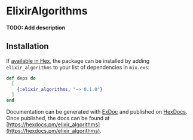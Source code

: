 # ElixirAlgorithms

**TODO: Add description**

## Installation

If [available in Hex](https://hex.pm/docs/publish), the package can be installed
by adding `elixir_algorithms` to your list of dependencies in `mix.exs`:

```elixir
def deps do
  [
    {:elixir_algorithms, "~> 0.1.0"}
  ]
end
```

Documentation can be generated with [ExDoc](https://github.com/elixir-lang/ex_doc)
and published on [HexDocs](https://hexdocs.pm). Once published, the docs can
be found at [https://hexdocs.pm/elixir_algorithms](https://hexdocs.pm/elixir_algorithms).

